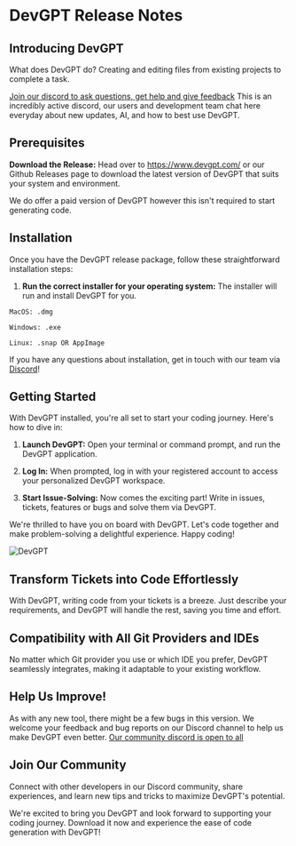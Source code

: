 # DevGPT Release Notes

## Introducing DevGPT

What does DevGPT do? Creating and editing files from existing projects to complete a task.

[Join our discord to ask questions, get help and give feedback](https://discord.com/invite/6GFtwzuvtw) This is an incredibly active discord, our users and development team chat here everyday about new updates, AI, and how to best use DevGPT.

## Prerequisites

**Download the Release:** Head over to https://www.devgpt.com/ or our Github Releases page to download the latest version of DevGPT that suits your system and environment.

We do offer a paid version of DevGPT however this isn't required to start generating code. 

## Installation

Once you have the DevGPT release package, follow these straightforward installation steps:

1. **Run the correct installer for your operating system:** The installer will run and install DevGPT for you.

```MacOS: .dmg```

```Windows: .exe```

```Linux: .snap OR AppImage```

If you have any questions about installation, get in touch with our team via [Discord](https://discord.com/invite/6GFtwzuvtw)!

## Getting Started

With DevGPT installed, you're all set to start your coding journey. Here's how to dive in:

1. **Launch DevGPT:** Open your terminal or command prompt, and run the DevGPT application.

2. **Log In:** When prompted, log in with your registered account to access your personalized DevGPT workspace.

3. **Start Issue-Solving:** Now comes the exciting part! Write in issues, tickets, features or bugs and solve them via DevGPT.

We're thrilled to have you on board with DevGPT. Let's code together and make problem-solving a delightful experience. Happy coding!

![DevGPT](Screenshot%202023-09-05%20at%2013.10.10.png)

## Transform Tickets into Code Effortlessly

With DevGPT, writing code from your tickets is a breeze. Just describe your requirements, and DevGPT will handle the rest, saving you time and effort.

## Compatibility with All Git Providers and IDEs

No matter which Git provider you use or which IDE you prefer, DevGPT seamlessly integrates, making it adaptable to your existing workflow.

## Help Us Improve!

As with any new tool, there might be a few bugs in this version. We welcome your feedback and bug reports on our Discord channel to help us make DevGPT even better. [Our community discord is open to all](https://discord.com/invite/6GFtwzuvtw)

## Join Our Community

Connect with other developers in our Discord community, share experiences, and learn new tips and tricks to maximize DevGPT's potential.

We're excited to bring you DevGPT and look forward to supporting your coding journey. Download it now and experience the ease of code generation with DevGPT!
